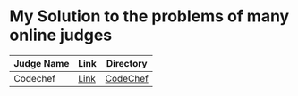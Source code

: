 # My Solution to the problems of many online judges
| Judge Name | Link                                          | Directory               |
| ---------- | --------------------------------------------- | ----------------------- |
| Codechef   | [Link](https://www.codechef.com/practice-old) | [CodeChef](./Codechef/) |
